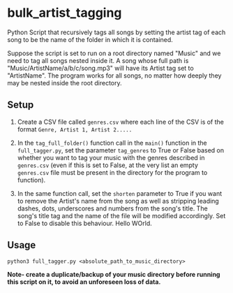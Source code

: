 # bulk_artist_tagging
Python Script that recursively tags all songs by setting the artist tag of each song to be the name of the folder in which it is contained.  
  
Suppose the script is set to run on a root directory named "Music" and we need to tag all songs nested inside it. A song whose full path is "Music/ArtistName/a/b/c/song.mp3" will have its Artist tag set to "ArtistName". The program works for all songs, no matter how deeply they may be nested inside the root directory.  

## Setup  
1. Create a CSV file called `genres.csv` where each line of the CSV is of the format `Genre, Artist 1, Artist 2.....`  

2. In the `tag_full_folder()` function call in the `main()` function in the `full_tagger.py`, set the parameter `tag_genres` to True or False based on whether you want to tag your music with the genres described in `genres.csv` (even if this is set to False, at the very list an empty `genres.csv` file must be present in the directory for the program to function). 
3. In the same function call, set the `shorten` parameter to True if you want to remove the Artist's name from the song as well as stripping leading dashes, dots, underscores and numbers from the song's title. The song's title tag and the name of the file will be modified  accordingly. Set to False to disable this behaviour. Hello WOrld.

## Usage  
`python3 full_tagger.py <absolute_path_to_music_directory>`  
  
**Note- create a duplicate/backup of your music directory before running this script on it, to avoid an unforeseen loss of data.**
 
